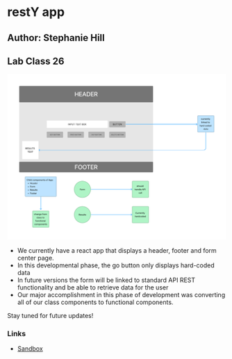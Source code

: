 # restY app

## Author: Stephanie Hill

## Lab Class 26

![current state of things](./assets/Resty-1.png)

- We currently have a react app that displays a header, footer and form center page.
- In this developmental phase, the go button only displays hard-coded data
- In future versions the form will be linked to standard API REST functionality and be able to retrieve data for the user
- Our major accomplishment in this phase of development was converting all of our class components to functional components.

Stay tuned for future updates!

### Links

- [Sandbox](https://codesandbox.io/p/github/stephnitis/resty/main?file=%2Fsrc%2FApp.js&workspace=%257B%2522activeFileId%2522%253A%2522cl9ncr70d000clrjmf6crhel3%2522%252C%2522openFiles%2522%253A%255B%2522%252FREADME.md%2522%255D%252C%2522sidebarPanel%2522%253A%2522EXPLORER%2522%252C%2522gitSidebarPanel%2522%253A%2522COMMIT%2522%252C%2522sidekickItems%2522%253A%255B%257B%2522key%2522%253A%2522cl9ncs38l000k3b6h1z7e848g%2522%252C%2522type%2522%253A%2522PROJECT_SETUP%2522%252C%2522isMinimized%2522%253Afalse%257D%252C%257B%2522type%2522%253A%2522PREVIEW%2522%252C%2522taskId%2522%253A%2522start%2522%252C%2522port%2522%253A3000%252C%2522key%2522%253A%2522cl9ncs38l000l3b6hhdlprzgf%2522%252C%2522isMinimized%2522%253Afalse%257D%255D%257D)

